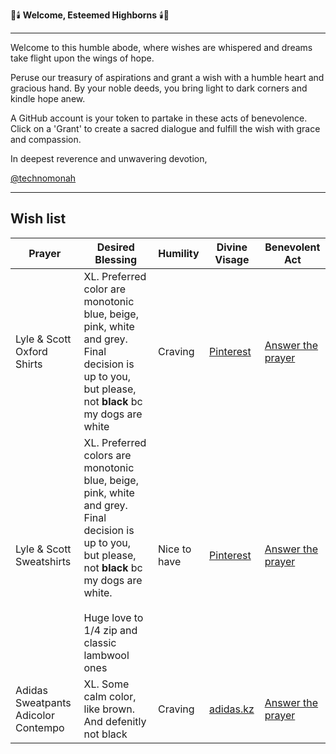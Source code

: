 🎩🕯️ **Welcome, Esteemed Highborns** 🕯️🎩

---

Welcome to this humble abode, where wishes are whispered and dreams take flight upon the wings of hope.

Peruse our treasury of aspirations and grant a wish with a humble heart and gracious hand. By your noble deeds, you bring light to dark corners and kindle hope anew.

A GitHub account is your token to partake in these acts of benevolence. Click on a 'Grant' to create a sacred dialogue and fulfill the wish with grace and compassion.

In deepest reverence and unwavering devotion,

[@technomonah](https://github.com/technomonah)

---

## Wish list

| **Prayer**    | **Desired Blessing**                              | **Humility** | **Divine Visage** | **Benevolent Act**                               |
|---------------|---------------------------------------------------|--------------|-------------------|---------------------------------------------------|
| Lyle & Scott Oxford Shirts          | XL. Preferred color are monotonic blue, beige, pink, white and grey. Final decision is up to you, but please, not **black** bc my dogs are white                                                         | Craving      | [Pinterest]()                                                            | [Answer the prayer](https://github.com/login/oauth/authorize?client_id=Iv1.2eb4b2e9db37902d&redirect_uri=https://eovyi6uvbakk60e.m.pipedream.net?wish=Lyle%20%2526%20Scott%20Oxford%20Shirts&scope=repo%20user)      |
| Lyle & Scott Sweatshirts            | XL. Preferred colors are monotonic blue, beige, pink, white and grey. Final decision is up to you, but please, not **black** bc my dogs are white.<br><br>Huge love to 1/4 zip and classic lambwool ones | Nice to have | [Pinterest]()                                                            | [Answer the prayer](https://github.com/login/oauth/authorize?client_id=Iv1.2eb4b2e9db37902d&redirect_uri=https://eovyi6uvbakk60e.m.pipedream.net?wish=Lyle%20%2526%20Scott%20Oxford%20Sweatshirts&scope=repo%20user) |
| Adidas Sweatpants Adicolor Contempo | XL. Some calm color, like brown. And defenitly not black                                                                                                                                                 | Craving      | [adidas.kz](https://adidas.kz/bryuki-adicolor-contempo-originals-im4406) | [Answer the prayer](https://github.com/login/oauth/authorize?client_id=Iv1.2eb4b2e9db37902d&redirect_uri=https://eovyi6uvbakk60e.m.pipedream.net?wish=Adidas%20Sweatpants%20Adicolor%20Contempo&scope=repo%20user)   |
